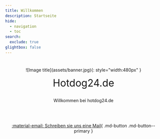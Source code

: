 ```yaml
---
title: Willkommen
description: Startseite 
hide:
  - navigation
  - toc
search:
  exclude: true
glightbox: false
---
```


#
<center>

<figure markdown>
  ![Image title](assets/banner.jpg){: style="width:480px" }
</figure>

<span style="font-size:xx-large">Hotdog24.de</span>

<!-- This is just a placeholder to ensure margin below loco image -->
<div style="margin-top:2em"></div>

<p style="text-align:center; width:80%; max-width:480px; margin-bottom:4rem">
  Willkommen bei hotdog24.de
</p>

[:material-email: Schreiben sie uns eine Mail](mailto:info@hotdog24.de?subject=Lebensmittelvergiftung){ .md-button .md-button--primary }

</center>

